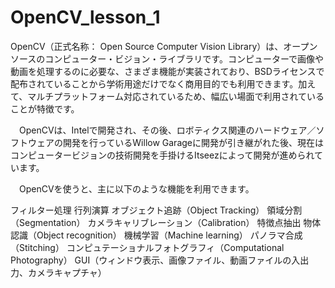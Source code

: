 # OpenCV_lesson_1
OpenCV（正式名称： Open Source Computer Vision Library）は、オープンソースのコンピューター・ビジョン・ライブラリです。コンピューターで画像や動画を処理するのに必要な、さまざま機能が実装されており、BSDライセンスで配布されていることから学術用途だけでなく商用目的でも利用できます。加えて、マルチプラットフォーム対応されているため、幅広い場面で利用されていることが特徴です。

　OpenCVは、Intelで開発され、その後、ロボティクス関連のハードウェア／ソフトウェアの開発を行っているWillow Garageに開発が引き継がれた後、現在はコンピュータービジョンの技術開発を手掛けるItseezによって開発が進められています。

　OpenCVを使うと、主に以下のような機能を利用できます。

フィルター処理 行列演算 オブジェクト追跡（Object Tracking） 領域分割（Segmentation） カメラキャリブレーション（Calibration） 特徴点抽出 物体認識（Object recognition） 機械学習（Machine learning） パノラマ合成（Stitching） コンピュテーショナルフォトグラフィ（Computational Photography） GUI（ウィンドウ表示、画像ファイル、動画ファイルの入出力、カメラキャプチャ）

